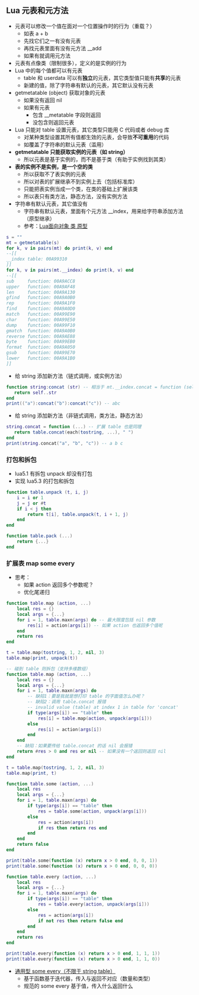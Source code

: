 ## Lua 元表和元方法

* 元表可以修改一个值在面对一个位置操作时的行为（重载？）
  * 如表 a + b
  * 先找它们之一有没有元表
  * 再找元表里面有没有元方法 __add
  * 如果有就调用元方法
* 元表有点像类（限制很多），定义的是实例的行为
* Lua 中的每个值都可以有元表
  * table 和 userdata 可以有**独立**的元表，其它类型值只能有**共享**的元表
  * 新建的值，除了字符串有默认的元表，其它默认没有元表
* getmetatable (object) 获取对象的元表
  * 如果没有返回 nil
  * 如果有元表
    * 包含 __metatable 字段则返回
    * 没包含则返回元表
* Lua 只能对 table 设置元表，其它类型只能用 C 代码或者 debug 库
  * 对某种类型设置其所有值都生效的元表，会导致**不可重用**的代码
  * 如覆盖了字符串的默认元表（滥用）
* **getmetatable 只能获取实例的元表（如 string）**
  * 所以元表是基于实例的，而不是基于类（有助于实例找到其类）
* **表的实例不是实例，是一个空的类**
  * 所以获取不了表实例的元表
  * 所以对表的扩展继承不到实例上去（包括标准库）
  * 只能把表实例当成一个类，在类的基础上扩展该类
  * 所以表只有类方法，静态方法，没有实例方法
* 字符串有默认元表，其它值没有
  * 字符串有默认元表，里面有个元方法 __index，用来给字符串添加方法（原型继承）
  * 参考：[Lua面向对象 类 原型](Lua面向对象.md#类class原型prototype)

```lua
s = ""
mt = getmetatable(s)
for k, v in pairs(mt) do print(k, v) end
--[[
__index table: 00A99310
]]
for k, v in pairs(mt.__index) do print(k, v) end
--[[
sub     function: 00A9ACC8
upper   function: 00A9AF48
len     function: 00A9A130
gfind   function: 00A9A0B0
rep     function: 00A9A1F0
find    function: 00A9A0D0
match   function: 00A99E90
char    function: 00A99E50
dump    function: 00A99F10
gmatch  function: 00A9A0B0
reverse function: 00A9AE88
byte    function: 00A99EB0
format  function: 00A9A050
gsub    function: 00A99E70
lower   function: 00A9A1B0
]]
```

* 给 string 添加新方法（链式调用，或实例方法）

```lua
function string:concat (str) -- 相当于 mt.__index.concat = function (self, str)
   return self..str
end
print(("a"):concat("b"):concat("c")) -- abc
```

* 给 string 添加新方法（非链式调用，类方法，静态方法）

```lua
string.concat = function (...) -- 扩展 table 也是同理
   return table.concat(each(tostring, ...), " ")
end
print(string.concat("a", "b", "c")) -- a b c
```

### 打包和拆包

* lua5.1 有拆包 unpack 却没有打包
* 实现 lua5.3 的打包和拆包

```lua
function table.unpack (t, i, j)
    i = i or 1
    j = j or #t
    if i < j then
        return t[i], table.unpack(t, i + 1, j)
    end
end

function table.pack (...)
    return {...}
end
```

### 扩展表 map some every

* 思考：
  * 如果 action 返回多个参数呢？
  * 优化尾递归

```lua
function table.map (action, ...)
	local res = {}
    local args = {...}
    for i = 1, table.maxn(args) do -- 最大限度包括 nil 参数
        res[i] = action(args[i]) -- 如果 action 也返回多个值呢
    end
    return res
end

t = table.map(tostring, 1, 2, nil, 3)
table.map(print, unpack(t))

-- 碰到 table 则拆包（支持多维数组）
function table.map (action, ...)
    local res = {}
    local args = {...}
    for i = 1, table.maxn(args) do
        -- 缺陷1：要是我就是想打印 table 的字面值怎么办呢？
        -- 缺陷2：调用 table.concat 报错
        -- invalid value (table) at index 1 in table for 'concat'
        if type(args[i]) == "table" then
            res[i] = table.map(action, unpack(args[i]))
        else
			res[i] = action(args[i])
        end
	end
    -- 缺陷：如果要传给 table.concat 的话 nil 会报错
	return #res > 0 and res or nil -- 如果没有一个返回则返回 nil
end

t = table.map(tostring, 1, 2, nil, 3)
table.map(print, t)

function table.some (action, ...)
    local res
    local args = {...}
    for i = 1, table.maxn(args) do
        if type(args[i]) == "table" then
            res = table.some(action, unpack(args[i]))
        else
            res = action(args[i])
			if res then return res end
        end
	end
    return false
end

print(table.some(function (x) return x > 0 end, 0, 0, 1))
print(table.some(function (x) return x > 0 end, 0, 0, 0))

function table.every (action, ...)
    local res
    local args = {...}
    for i = 1, table.maxn(args) do
        if type(args[i]) == "table" then
            res = table.every(action, unpack(args[i]))
        else
            res = action(args[i])
			if not res then return false end
        end
	end
    return res
end

print(table.every(function (x) return x > 0 end, 1, 1, 1))
print(table.every(function (x) return x > 0 end, 1, 1, 0))
```

* [通用型 some every（不限于 string table）](Lua学习笔记2.md#some-every-一次就好-和-我全都要)
  * 基于函数基于迭代器，传入与返回不对应（数量和类型）
  * 规范的 some every 基于值，传入什么返回什么

